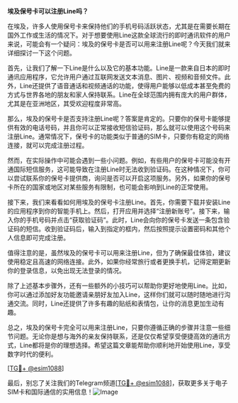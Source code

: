 **埃及保号卡可以注册Line吗？**

在埃及，许多人使用保号卡来保持他们的手机号码活跃状态，尤其是在需要长期在国外工作或生活的情况下。对于想要使用Line这款全球流行的即时通讯软件的用户来说，可能会有一个疑问：埃及的保号卡是否可以用来注册Line呢？今天我们就来详细探讨一下这个问题。

首先，让我们了解一下Line是什么以及它的基本功能。Line是一款来自日本的即时通讯应用程序，它允许用户通过互联网发送文本消息、图片、视频和音频文件。此外，Line还提供了语音通话和视频通话的功能，使得用户能够以低成本甚至免费的方式与世界各地的朋友和家人保持联系。Line在全球范围内拥有庞大的用户群体，尤其是在亚洲地区，其受欢迎程度非常高。

那么，埃及的保号卡是否支持注册Line呢？答案是肯定的。只要你的保号卡能够提供有效的电话号码，并且你可以正常接收短信验证码，那么就可以使用这个号码来注册Line。通常情况下，保号卡的功能类似于普通的SIM卡，只要你有稳定的网络连接，就可以完成注册过程。

然而，在实际操作中可能会遇到一些小问题。例如，有些用户的保号卡可能没有开通国际短信服务，这可能导致在注册Line时无法收到验证码。在这种情况下，你可以尝试联系你的保号卡提供商，询问是否可以开启这项服务。另外，如果你的保号卡所在的国家或地区对某些服务有限制，也可能会影响到Line的正常使用。

接下来，我们来看看如何用埃及的保号卡注册Line。首先，你需要下载并安装Line的应用程序到你的智能手机上。然后，打开应用并选择“注册新账号”。接下来，输入你的手机号码并点击“获取验证码”。此时，Line会向你的保号卡发送一条包含验证码的短信。收到验证码后，输入到指定的框内，然后按照提示设置密码和其他个人信息即可完成注册。

值得注意的是，虽然埃及的保号卡可以用来注册Line，但为了确保最佳体验，建议使用稳定且高速的网络连接。此外，如果你经常旅行或者更换手机，记得定期更新你的登录信息，以免出现无法登录的情况。

除了上述基本步骤外，还有一些额外的小技巧可以帮助你更好地使用Line。比如，你可以通过添加好友功能邀请亲朋好友加入Line，这样你们就可以随时随地进行沟通交流。同时，Line还提供了许多有趣的贴纸和表情包，让你的消息更加生动有趣。

总之，埃及的保号卡完全可以用来注册Line，只要你遵循正确的步骤并注意一些细节问题。无论你是想与海外的亲友保持联系，还是仅仅希望享受便捷高效的通讯方式，Line都将是你的理想选择。希望这篇文章能帮助你顺利地开始使用Line，享受数字时代的便利。

[[TG💪+ @esim1088](https://t.me/s/esim1088)]

最后，别忘了关注我们的Telegram频道[[TG💪+ @esim1088](https://t.me/s/esim1088)]，获取更多关于电子SIM卡和国际通信的实用信息！![Image](https://i.postimg.cc/4NQfJmqS/Snipaste-2025-05-13-00-14-12.png)